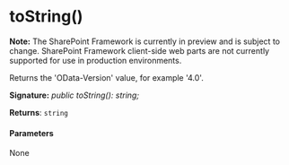 # toString()
**Note:** The SharePoint Framework is currently in preview and is subject to change. SharePoint Framework client-side web parts are not currently supported for use in production environments.



Returns the 'OData-Version' value, for example '4.0'.

**Signature:** _public toString(): string;_

**Returns**: `string`





#### Parameters
None


